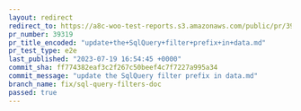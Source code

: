 ```yaml
---
layout: redirect
redirect_to: https://a8c-woo-test-reports.s3.amazonaws.com/public/pr/39319/e2e/index.html
pr_number: 39319
pr_title_encoded: "update+the+SqlQuery+filter+prefix+in+data.md"
pr_test_type: e2e
last_published: "2023-07-19 16:54:45 +0000"
commit_sha: ff774382eaf3c2f267c50beef4c7f7227a995a34
commit_message: "update the SqlQuery filter prefix in data.md"
branch_name: fix/sql-query-filters-doc
passed: true
---
```

